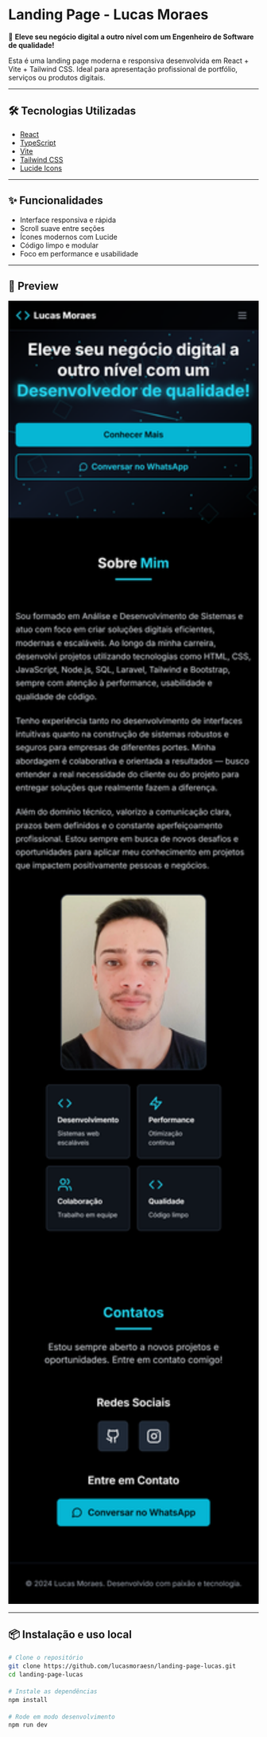 # Landing Page - Lucas Moraes

🚀 **Eleve seu negócio digital a outro nível com um Engenheiro de Software de qualidade!**

Esta é uma landing page moderna e responsiva desenvolvida em React + Vite + Tailwind CSS. Ideal para apresentação profissional de portfólio, serviços ou produtos digitais.

---

## 🛠️ Tecnologias Utilizadas

- [React](https://reactjs.org/)
- [TypeScript](https://www.typescriptlang.org/)
- [Vite](https://vitejs.dev/)
- [Tailwind CSS](https://tailwindcss.com/)
- [Lucide Icons](https://lucide.dev/icons)

---

## ✨ Funcionalidades

- Interface responsiva e rápida
- Scroll suave entre seções
- Ícones modernos com Lucide
- Código limpo e modular
- Foco em performance e usabilidade

---

## 📸 Preview

<img src="./preview.png" width="600" alt="Preview da Landing Page" />

---

## 📦 Instalação e uso local

```bash
# Clone o repositório
git clone https://github.com/lucasmoraesn/landing-page-lucas.git
cd landing-page-lucas

# Instale as dependências
npm install

# Rode em modo desenvolvimento
npm run dev
